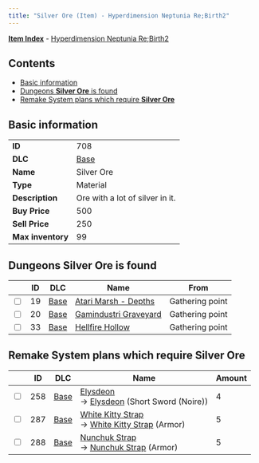 ```yaml
---
title: "Silver Ore (Item) - Hyperdimension Neptunia Re;Birth2"
---
```


[**Item Index**](/neptunia/rb2/item/index.html) - [Hyperdimension Neptunia Re;Birth2](/neptunia/rb2)

## Contents

- [Basic information](#basic-information)
- [Dungeons **Silver Ore** is found](#dungeons-silver-ore-is-found)
- [Remake System plans which require **Silver Ore**](#remake-system-plans-which-require-silver-ore)

## Basic information

|   |   |
| -- | -- |
| **ID** | 708 |
| **DLC** | [Base](/neptunia/rb2/dlc/0-base.html) |
| **Name** | Silver Ore |
| **Type** | Material |
| **Description** | Ore with a lot of silver in it. |
| **Buy Price** | 500 |
| **Sell Price** | 250 |
| **Max inventory** | 99 |

## Dungeons **Silver Ore** is found

|    | ID | DLC | Name | From |
| -- | -- | --- | ---- | ---- |
| <input type="checkbox" id="rb2-dungeon-0-19" class="trackbox" /> | 19 | [Base](/neptunia/rb2/dlc/0-base.html) | [Atari Marsh - Depths](/neptunia/rb2/dungeon/0-19-atari-marsh-depths.html) | Gathering point |
| <input type="checkbox" id="rb2-dungeon-0-20" class="trackbox" /> | 20 | [Base](/neptunia/rb2/dlc/0-base.html) | [Gamindustri Graveyard](/neptunia/rb2/dungeon/0-20-gamindustri-graveyard.html) | Gathering point |
| <input type="checkbox" id="rb2-dungeon-0-33" class="trackbox" /> | 33 | [Base](/neptunia/rb2/dlc/0-base.html) | [Hellfire Hollow](/neptunia/rb2/dungeon/0-33-hellfire-hollow.html) | Gathering point |

## Remake System plans which require **Silver Ore**

|    | ID | DLC | Name | Amount |
| -- | -- | --- | ---- | ------ |
| <input type="checkbox" id="rb2-remake-0-258" class="trackbox" /> | 258 | [Base](/neptunia/rb2/dlc/0-base.html) | [Elysdeon](/neptunia/rb2/remake/0-258-elysdeon.html)<br />→ [Elysdeon](/neptunia/rb2/item/0-1202-elysdeon.html) (Short Sword (Noire)) | 4 |
| <input type="checkbox" id="rb2-remake-0-287" class="trackbox" /> | 287 | [Base](/neptunia/rb2/dlc/0-base.html) | [White Kitty Strap](/neptunia/rb2/remake/0-287-white-kitty-strap.html)<br />→ [White Kitty Strap](/neptunia/rb2/item/0-1651-white-kitty-strap.html) (Armor) | 5 |
| <input type="checkbox" id="rb2-remake-0-288" class="trackbox" /> | 288 | [Base](/neptunia/rb2/dlc/0-base.html) | [Nunchuk Strap](/neptunia/rb2/remake/0-288-nunchuk-strap.html)<br />→ [Nunchuk Strap](/neptunia/rb2/item/0-1653-nunchuk-strap.html) (Armor) | 5 |